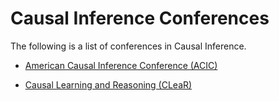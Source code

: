 # Causal Inference Conferences

The following is a list of conferences in Causal Inference.

- [American Causal Inference Conference (ACIC)](https://sci-info.org/annual-meeting/)

- [Causal Learning and Reasoning (CLeaR)](https://www.cclear.cc/)

